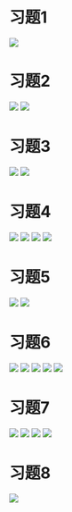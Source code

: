 # 习题1
![](./images/习题1-1.jpg)
<br/>

# 习题2
![](./images/习题2-1.jpg)
![](./images/习题2-2.jpg)
<br/>

# 习题3
![](./images/习题3-1.jpg)
![](./images/习题3-2.jpg)
<br/>

# 习题4
![](./images/习题4-1.jpg)
![](./images/习题4-2.jpg)
![](./images/习题4-3.jpg)
![](./images/习题4-4.jpg)
<br/>

# 习题5
![](./images/习题5-1.jpg)
![](./images/习题5-2.jpg)
<br/>

# 习题6
![](./images/习题6-1.jpg)
![](./images/习题6-2.jpg)
![](./images/习题6-3.jpg)
![](./images/习题6-4.jpg)
![](./images/习题6-5.jpg)
<br/>

# 习题7
![](./images/习题7-1.jpg)
![](./images/习题7-2.jpg)
![](./images/习题7-3.jpg)
![](./images/习题7-4.jpg)
<br/>

# 习题8
![](./images/习题8-1.jpg)
<br/>